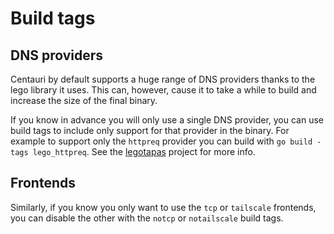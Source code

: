 # Build tags

## DNS providers

Centauri by default supports a huge range of DNS providers thanks to the
lego library it uses. This can, however, cause it to take a while to build
and increase the size of the final binary.

If you know in advance you will only use a single DNS provider, you can use
build tags to include only support for that provider in the binary. For example
to support only the `httpreq` provider you can build with
`go build -tags lego_httpreq`. See the [legotapas](https://github.com/csmith/legotapas) project for more
info.

## Frontends

Similarly, if you know you only want to use the `tcp` or `tailscale`
frontends, you can disable the other with the `notcp` or `notailscale`
build tags.
